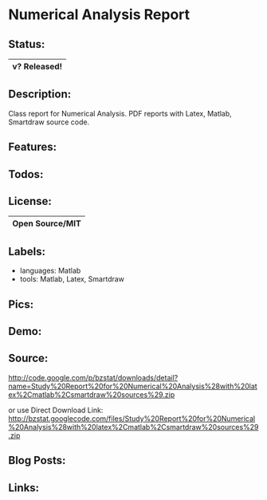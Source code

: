 # Numerical Analysis Report #

## Status: ##

|v? Released!|
|:-----------|

## Description: ##
Class report for Numerical Analysis. PDF reports with Latex, Matlab, Smartdraw source code.

## Features: ##

## Todos: ##

## License: ##

|Open Source/MIT|
|:--------------|

## Labels: ##
  * languages: Matlab
  * tools: Matlab, Latex, Smartdraw
## Pics: ##

## Demo: ##

## Source: ##
http://code.google.com/p/bzstat/downloads/detail?name=Study%20Report%20for%20Numerical%20Analysis%28with%20latex%2Cmatlab%2Csmartdraw%20sources%29.zip

or use Direct Download Link:
http://bzstat.googlecode.com/files/Study%20Report%20for%20Numerical%20Analysis%28with%20latex%2Cmatlab%2Csmartdraw%20sources%29.zip
## Blog Posts: ##

## Links: ##